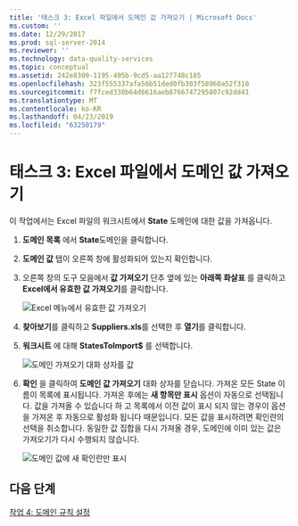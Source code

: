 ```yaml
---
title: '태스크 3: Excel 파일에서 도메인 값 가져오기 | Microsoft Docs'
ms.custom: ''
ms.date: 12/29/2017
ms.prod: sql-server-2014
ms.reviewer: ''
ms.technology: data-quality-services
ms.topic: conceptual
ms.assetid: 242e8309-1195-495b-9cd5-aa127748c185
ms.openlocfilehash: 323f555337afa56b51ded0fb303f58960a52f310
ms.sourcegitcommit: f7fced330b64d6616aeb8766747295807c92dd41
ms.translationtype: MT
ms.contentlocale: ko-KR
ms.lasthandoff: 04/23/2019
ms.locfileid: "63250179"
---
```

# <a name="task-3-importing-domain-values-from-an-excel-file"></a>태스크 3: Excel 파일에서 도메인 값 가져오기
  이 작업에서는 Excel 파일의 워크시트에서 **State** 도메인에 대한 값을 가져옵니다.  
  
1.  **도메인 목록** 에서 **State**도메인을 클릭합니다.  
  
2.  **도메인 값** 탭이 오른쪽 창에 활성화되어 있는지 확인합니다.  
  
3.  오른쪽 창의 도구 모음에서 **값 가져오기** 단추 옆에 있는 **아래쪽 화살표** 를 클릭하고 **Excel에서 유효한 값 가져오기**를 클릭합니다.  
  
     ![Excel 메뉴에서 유효한 값 가져오기](../../2014/tutorials/media/et-importingdomainvaluesfromanexcelfile-01.jpg "Excel 메뉴에서 유효한 값 가져오기")  
  
4.  **찾아보기**를 클릭하고 **Suppliers.xls**를 선택한 후 **열기**를 클릭합니다.  
  
5.  **워크시트** 에 대해 **StatesToImport$** 를 선택합니다.  
  
     ![도메인 가져오기 대화 상자를 값](../../2014/tutorials/media/et-importingdomainvaluesfromanexcelfile-02.jpg "도메인 가져오기 대화 상자 값")  
  
6.  **확인** 을 클릭하여 **도메인 값 가져오기** 대화 상자를 닫습니다. 가져온 모든 State 이름이 목록에 표시됩니다. 가져온 후에는 **새 항목만 표시** 옵션이 자동으로 선택됩니다. 값을 가져올 수 있습니다 하 고 목록에서 이전 값이 표시 되지 않는 경우이 옵션을 가져온 후 자동으로 활성화 됩니다 때문입니다. 모든 값을 표시하려면 확인란의 선택을 취소합니다. 동일한 값 집합을 다시 가져올 경우, 도메인에 이미 있는 값은 가져오기가 다시 수행되지 않습니다.  
  
     ![도메인 값에 새 확인란만 표시](../../2014/tutorials/media/et-importingdomainvaluesfromanexcelfile-03.jpg "도메인 값에 새 확인란만 표시")  
  
## <a name="next-step"></a>다음 단계  
 [작업 4: 도메인 규칙 설정](../../2014/tutorials/task-4-setting-domain-rules.md)  
  
  
